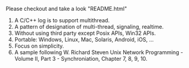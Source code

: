 Please checkout and take a look "README.html"


1.    A C/C++ log is to support multithread.
2.    A pattern of designation of multi-thread, signaling, realtime.
3.    Without using third party except Posix APIs, Win32 APIs.
4.    Portable: Windows, Linux, Mac, Solaris, Android, iOS, ...
5.    Focus on simplicity.
6.    A sample following W. Richard Steven Unix Network Programming - Volume II, Part 3 - Synchroniation, Chapter 7, 8, 9, 10.